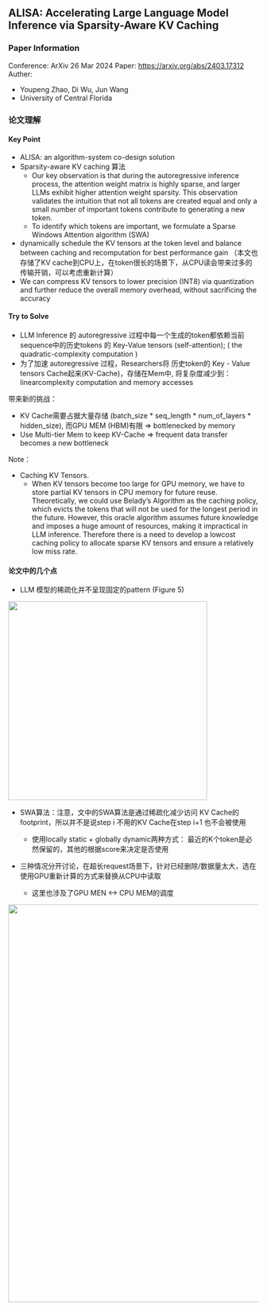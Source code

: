 ## ALISA: Accelerating Large Language Model Inference via Sparsity-Aware KV Caching

### Paper Information
Conference: ArXiv 26 Mar 2024
Paper: https://arxiv.org/abs/2403.17312
Auther: 
- Youpeng Zhao, Di Wu, Jun Wang 
- University of Central Florida


### 论文理解
#### Key Point 
- ALISA: an algorithm-system co-design solution
- Sparsity-aware KV caching 算法
  - Our key observation is that during the autoregressive inference process, the attention weight matrix is highly sparse, and larger LLMs exhibit higher attention weight sparsity. This observation validates the intuition that not all tokens are created equal and only a small number of important tokens contribute to generating a new token.
  - To identify which tokens are important, we formulate a Sparse Windows Attention algorithm (SWA)
- dynamically schedule the KV tensors at the token level and balance between caching and recomputation for best performance gain （本文也存储了KV cache到CPU上，在token很长的场景下，从CPU读会带来过多的传输开销，可以考虑重新计算）
- We can compress KV tensors to lower precision (INT8) via quantization and further reduce the overall memory overhead, without sacrificing the accuracy


#### Try to Solve
- LLM Inference 的 autoregressive 过程中每一个生成的token都依赖当前sequence中的历史tokens 的 Key-Value tensors (self-attention); ( the quadratic-complexity computation )
- 为了加速 autoregressive 过程，Researchers将 历史token的 Key - Value tensors Cache起来(KV-Cache)，存储在Mem中, 将复杂度减少到： linearcomplexity computation and memory accesses
  
带来新的挑战：
- KV Cache需要占据大量存储 (batch_size * seq_length * num_of_layers * hidden_size), 而GPU MEM (HBM)有限 => bottlenecked by memory
- Use Multi-tier Mem to keep KV-Cache => frequent data transfer becomes a new bottleneck


Note：
- Caching KV Tensors. 
  - When KV tensors become too large for GPU memory, we have to store partial KV tensors in CPU memory for future reuse. Theoretically, we could use Belady’s Algorithm as the caching policy, which evicts the tokens that will not be used for the longest period in the future. However, this oracle algorithm assumes future knowledge and imposes a huge amount of resources, making it impractical in LLM inference. Therefore there is a need to develop a lowcost caching policy to allocate sparse KV tensors and ensure a relatively low miss rate.


#### 论文中的几个点
- LLM 模型的稀疏化并不呈现固定的pattern (Figure 5)
<img src="./figures/ALISA-Figure-5.png" width="400px">

- SWA算法：注意，文中的SWA算法是通过稀疏化减少访问 KV Cache的footprint，所以并不是说step i 不用的KV Cache在step i+1 也不会被使用
  - 使用locally static + globally dynamic两种方式： 最近的K个token是必然保留的，其他的根据score来决定是否使用

- 三种情况分开讨论，在超长request场景下，针对已经删除/数据量太大，选在使用GPU重新计算的方式来替换从CPU中读取
  - 这里也涉及了GPU MEN <-> CPU MEM的调度
<img src="./figures/ALISA-Figure-7.png" width="800px">